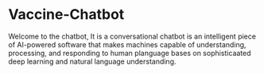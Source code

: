 # Vaccine-Chatbot
Welcome to the chatbot,
It is a conversational chatbot is an intelligent piece of AI-powered software that makes machines capable of understanding, processing, and responding to human planguage bases on sophisticaated deep learning  and natural language understanding.
